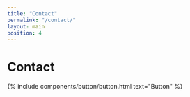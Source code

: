 ```yaml
---
title: "Contact"
permalink: "/contact/"
layout: main
position: 4
---
```


<h1>Contact</h1>
{% include components/button/button.html text="Button" %}